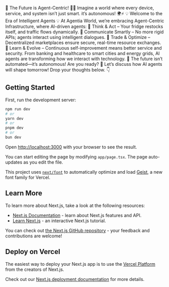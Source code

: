 🚀 The Future is Agent-Centric! 🤖✨
Imagine a world where every device, service, and system isn’t just smart. it’s autonomous! 🌍⚡
💡 Welcome to the Era of Intelligent Agents 💡
At Agentia World, we’re embracing Agent-Centric Infrastructure, where AI-driven agents:
🔹 Think & Act – Your fridge restocks itself, and traffic flows dynamically.
🔹 Communicate Smartly – No more rigid APIs; agents interact using intelligent dialogues.
🔹 Trade & Optimize – Decentralized marketplaces ensure secure, real-time resource exchanges.
🔹 Learn & Evolve – Continuous self-improvement means better service and security.
From banking and healthcare to smart cities and energy grids, AI agents are transforming how we interact with technology.
🌟 The future isn’t automated—it’s autonomous! Are you ready?
💬 Let’s discuss how AI agents will shape tomorrow! Drop your thoughts below. 👇

## Getting Started

First, run the development server:

```bash
npm run dev
# or
yarn dev
# or
pnpm dev
# or
bun dev
```

Open [http://localhost:3000](http://localhost:3000) with your browser to see the result.

You can start editing the page by modifying `app/page.tsx`. The page auto-updates as you edit the file.

This project uses [`next/font`](https://nextjs.org/docs/app/building-your-application/optimizing/fonts) to automatically optimize and load [Geist](https://vercel.com/font), a new font family for Vercel.

## Learn More

To learn more about Next.js, take a look at the following resources:

- [Next.js Documentation](https://nextjs.org/docs) - learn about Next.js features and API.
- [Learn Next.js](https://nextjs.org/learn) - an interactive Next.js tutorial.

You can check out [the Next.js GitHub repository](https://github.com/vercel/next.js) - your feedback and contributions are welcome!

## Deploy on Vercel

The easiest way to deploy your Next.js app is to use the [Vercel Platform](https://vercel.com/new?utm_medium=default-template&filter=next.js&utm_source=create-next-app&utm_campaign=create-next-app-readme) from the creators of Next.js.

Check out our [Next.js deployment documentation](https://nextjs.org/docs/app/building-your-application/deploying) for more details.
